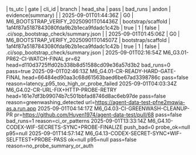 | ts_utc | gate | cli_id | branch | head_sha | pass | bad_runs | andon | evidence(summary) |
| 2025-09-01T01:44:36Z | G0 | M6_BOOTSTRAP_VERIFY_20250901T014436Z | bootstrap/scaffold | 1af4f87a5187843080fda9b2b1eca9fdadc1c42b | true | 1 | false | .ci/sop_bootstrap_check/summary.json |
| 2025-09-01T01:45:06Z | G0 | M6_BOOTSTRAP_VERIFY_20250901T014507Z | bootstrap/scaffold | 1af4f87a5187843080fda9b2b1eca9fdadc1c42b | true | 1 | false | .ci/sop_bootstrap_check/summary.json |
2025-09-01T02:16:54Z M6_G3.01-PR62-CI-WATCH-FINAL pr=62 head=d110d3725ffd02b338b8d51588cd09e36a57d3b2 bad_runs=0 pass=true
2025-09-01T02:46:13Z M6_G4.01-CR-READY-HARD-GATE-FINAL head=66484ed90aa3c68d61563baed6be67ad3398786c pass=false reason=latency_p95_too_high_or_probe_failed
2025-09-01T04:03:34Z M6_G4.02-CR-URL-FIX+HTTP-PROBE-RETRY head=161e7df3b99074b7c501bbfad8746d8ac6eb97de pass=false reason=greenwashing_detected url=https://agent-data-test-pfne2mqwja-as.a.run.app
2025-09-01T04:14:17Z M6_G4.03-CI-GREENWASH-CLEANUP-PR pr=https://github.com/Huyen1974/agent-data-test/pull/68 pass=false bad_runs=1 reason=ci_or_patterns
2025-09-01T13:33:14Z	M6_G4.10-CODEX-WIF-SECRETS-SYNC+PROBE-FINALIZE	push_bad=0	probe_ok=null	p95=null
2025-09-01T14:57:14Z	M6_G4.13-CODEX-SECRET-SYNC+WIF-SELFTEST+PROBE-PASS	ok=null	p95=null	pass=false	reason=no_probe_summary_or_auth
